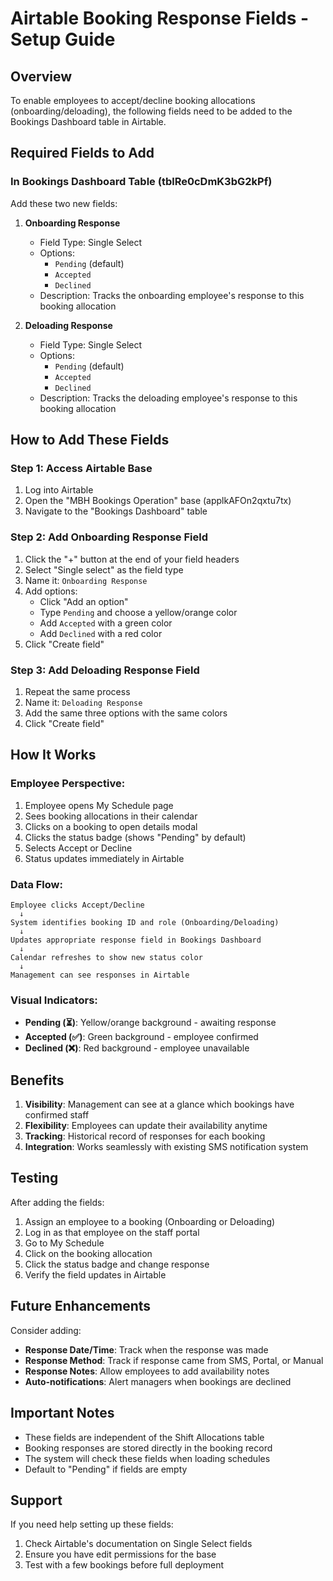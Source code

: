 # Airtable Booking Response Fields - Setup Guide

## Overview
To enable employees to accept/decline booking allocations (onboarding/deloading), the following fields need to be added to the Bookings Dashboard table in Airtable.

## Required Fields to Add

### In Bookings Dashboard Table (tblRe0cDmK3bG2kPf)

Add these two new fields:

1. **Onboarding Response**
   - Field Type: Single Select
   - Options:
     - `Pending` (default)
     - `Accepted` 
     - `Declined`
   - Description: Tracks the onboarding employee's response to this booking allocation

2. **Deloading Response**
   - Field Type: Single Select
   - Options:
     - `Pending` (default)
     - `Accepted`
     - `Declined`
   - Description: Tracks the deloading employee's response to this booking allocation

## How to Add These Fields

### Step 1: Access Airtable Base
1. Log into Airtable
2. Open the "MBH Bookings Operation" base (applkAFOn2qxtu7tx)
3. Navigate to the "Bookings Dashboard" table

### Step 2: Add Onboarding Response Field
1. Click the "+" button at the end of your field headers
2. Select "Single select" as the field type
3. Name it: `Onboarding Response`
4. Add options:
   - Click "Add an option" 
   - Type `Pending` and choose a yellow/orange color
   - Add `Accepted` with a green color
   - Add `Declined` with a red color
5. Click "Create field"

### Step 3: Add Deloading Response Field
1. Repeat the same process
2. Name it: `Deloading Response`
3. Add the same three options with the same colors
4. Click "Create field"

## How It Works

### Employee Perspective:
1. Employee opens My Schedule page
2. Sees booking allocations in their calendar
3. Clicks on a booking to open details modal
4. Clicks the status badge (shows "Pending" by default)
5. Selects Accept or Decline
6. Status updates immediately in Airtable

### Data Flow:
```
Employee clicks Accept/Decline
  ↓
System identifies booking ID and role (Onboarding/Deloading)
  ↓
Updates appropriate response field in Bookings Dashboard
  ↓
Calendar refreshes to show new status color
  ↓
Management can see responses in Airtable
```

### Visual Indicators:
- **Pending (⏳)**: Yellow/orange background - awaiting response
- **Accepted (✅)**: Green background - employee confirmed
- **Declined (❌)**: Red background - employee unavailable

## Benefits

1. **Visibility**: Management can see at a glance which bookings have confirmed staff
2. **Flexibility**: Employees can update their availability anytime
3. **Tracking**: Historical record of responses for each booking
4. **Integration**: Works seamlessly with existing SMS notification system

## Testing

After adding the fields:
1. Assign an employee to a booking (Onboarding or Deloading)
2. Log in as that employee on the staff portal
3. Go to My Schedule
4. Click on the booking allocation
5. Click the status badge and change response
6. Verify the field updates in Airtable

## Future Enhancements

Consider adding:
- **Response Date/Time**: Track when the response was made
- **Response Method**: Track if response came from SMS, Portal, or Manual
- **Response Notes**: Allow employees to add availability notes
- **Auto-notifications**: Alert managers when bookings are declined

## Important Notes

- These fields are independent of the Shift Allocations table
- Booking responses are stored directly in the booking record
- The system will check these fields when loading schedules
- Default to "Pending" if fields are empty

## Support

If you need help setting up these fields:
1. Check Airtable's documentation on Single Select fields
2. Ensure you have edit permissions for the base
3. Test with a few bookings before full deployment
